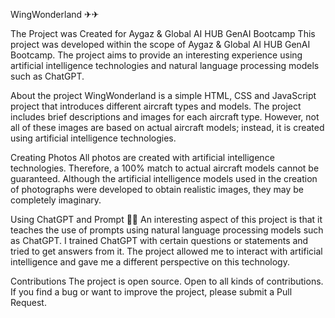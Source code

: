 WingWonderland ✈︎✈︎


The Project was Created for Aygaz & Global AI HUB GenAI Bootcamp
This project was developed within the scope of Aygaz & Global AI HUB GenAI Bootcamp. The project aims to provide an interesting experience using artificial intelligence technologies and natural language processing models such as ChatGPT.

About the project
WingWonderland is a simple HTML, CSS and JavaScript project that introduces different aircraft types and models. The project includes brief descriptions and images for each aircraft type. However, not all of these images are based on actual aircraft models; instead, it is created using artificial intelligence technologies.

Creating Photos
All photos are created with artificial intelligence technologies. Therefore, a 100% match to actual aircraft models cannot be guaranteed. Although the artificial intelligence models used in the creation of photographs were developed to obtain realistic images, they may be completely imaginary.

Using ChatGPT and Prompt 🤖🤖
An interesting aspect of this project is that it teaches the use of prompts using natural language processing models such as ChatGPT. I trained ChatGPT with certain questions or statements and tried to get answers from it. The project allowed me to interact with artificial intelligence and gave me a different perspective on this technology.


Contributions
The project is open source. Open to all kinds of contributions. If you find a bug or want to improve the project, please submit a Pull Request.